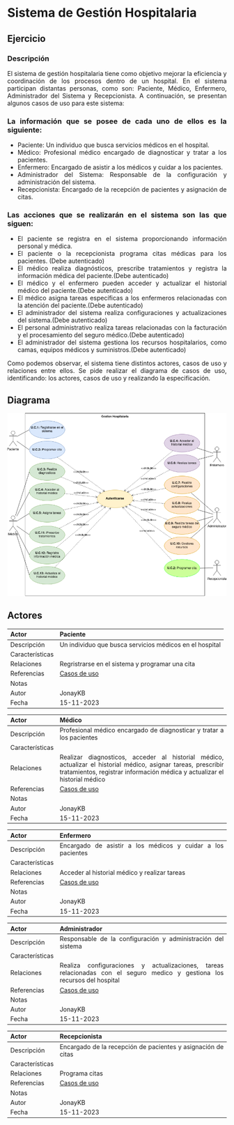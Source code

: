 <div align="justify">

# Sistema de Gestión Hospitalaria

## Ejercicio


### Descripción
El sistema de gestión hospitalaria tiene como objetivo mejorar la eficiencia y coordinación de los procesos dentro de un hospital. 
En el sistema participan distantas personas, como son: Paciente, Médico, Enfermero, Administrador del Sistema y Recepcionista. A continuación, se presentan algunos casos de uso para este sistema:

### La información que se posee de cada uno de ellos es la siguiente:
- Paciente: Un individuo que busca servicios médicos en el hospital.
- Médico: Profesional médico encargado de diagnosticar y tratar a los pacientes.
- Enfermero: Encargado de asistir a los médicos y cuidar a los pacientes.
- Administrador del Sistema: Responsable de la configuración y administración del sistema.
- Recepcionista: Encargado de la recepción de pacientes y asignación de citas.

### Las acciones que se realizarán en el sistema son las que siguen:
- El paciente se registra en el sistema proporcionando información personal y médica.
- El paciente o la recepcionista programa citas médicas para los pacientes. (Debe autenticado)
- El médico realiza diagnósticos, prescribe tratamientos y registra la información médica del paciente.(Debe autenticado)
- El médico y el enfermero pueden acceder y actualizar el historial médico del paciente.(Debe autenticado)
- El médico asigna tareas específicas a los enfermeros relacionadas con la atención del paciente.(Debe autenticado)
- El administrador del sistema realiza configuraciones y actualizaciones del sistema.(Debe autenticado)
- El personal administrativo realiza tareas relacionadas con la facturación y el procesamiento del seguro médico.(Debe autenticado)
- El administrador del sistema gestiona los recursos hospitalarios, como camas, equipos médicos y suministros.(Debe autenticado)

Como podemos observar, el sistema tiene distintos actores, casos de uso y relaciones entre ellos. Se pide realizar el diagrama de casos de uso, identificando: los actores, casos de uso y realizando la especificación.
## Diagrama
<div align = "center">
<img src= "./images/CasosDeUso1.png"/>
</div>

## Actores

|  Actor | Paciente |
|---|---|
| Descripción  | Un individuo que busca servicios médicos en el hospital  |
| Características  |  |
| Relaciones | Regristrarse en el sistema y programar una cita |
| Referencias | [Casos de uso](https://github.com/jpexposito/docencia/blob/master/Primero/ETS/DIAGRAMAS/tareas/gestion-hospitalaria.md) |   
|  Notas |   |
| Autor  | JonayKB|
|Fecha | 15-11-2023 |

|  Actor | Médico |
|---|---|
| Descripción  | Profesional médico encargado de diagnosticar y tratar a los pacientes  |
| Características  |  |
| Relaciones | Realizar diagnosticos, acceder al historial médico, actualizar el historial médico, asignar tareas, prescribir tratamientos, registrar información médica y actualizar el historial médico |
| Referencias | [Casos de uso](https://github.com/jpexposito/docencia/blob/master/Primero/ETS/DIAGRAMAS/tareas/gestion-hospitalaria.md) |   
|  Notas |   |
| Autor  | JonayKB|
|Fecha | 15-11-2023 |

|  Actor | Enfermero |
|---|---|
| Descripción  | Encargado de asistir a los médicos y cuidar a los pacientes  |
| Características  |  |
| Relaciones | Acceder al historial médico y realizar tareas |
| Referencias | [Casos de uso](https://github.com/jpexposito/docencia/blob/master/Primero/ETS/DIAGRAMAS/tareas/gestion-hospitalaria.md) |   
|  Notas |   |
| Autor  | JonayKB|
|Fecha | 15-11-2023 |

|  Actor | Administrador |
|---|---|
| Descripción  | Responsable de la configuración y administración del sistema  |
| Características  |  |
| Relaciones | Realiza configuraciones y actualizaciones, tareas relacionadas con el seguro medico y gestiona los recursos del hospital |
| Referencias | [Casos de uso](https://github.com/jpexposito/docencia/blob/master/Primero/ETS/DIAGRAMAS/tareas/gestion-hospitalaria.md) |   
|  Notas |   |
| Autor  | JonayKB|
|Fecha | 15-11-2023 |

|  Actor | Recepcionista |
|---|---|
| Descripción  | Encargado de la recepción de pacientes y asignación de citas  |
| Características  |  |
| Relaciones | Programa citas |
| Referencias | [Casos de uso](https://github.com/jpexposito/docencia/blob/master/Primero/ETS/DIAGRAMAS/tareas/gestion-hospitalaria.md) |   
|  Notas |   |
| Autor  | JonayKB|
|Fecha | 15-11-2023 |


</div>